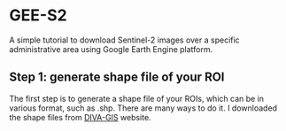 # GEE-S2
A simple tutorial to download Sentinel-2 images over a specific administrative area using Google Earth Engine platform.

## Step 1: generate shape file of your ROI
The first step is to generate a shape file of your ROIs, which can be in various format, such as .shp. 
There are many ways to do it. I downloaded the shape files from [DIVA-GIS](https://diva-gis.org/) website.
